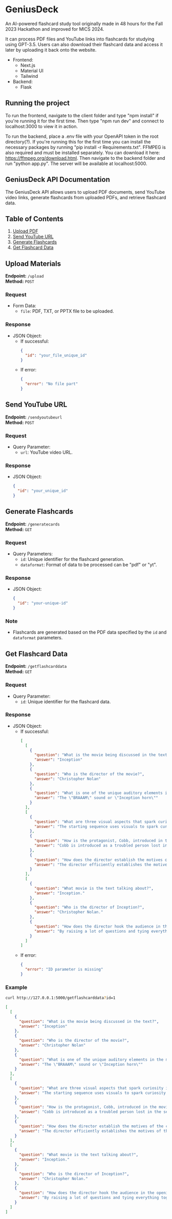 # GeniusDeck

An AI-powered flashcard study tool originally made in 48 hours for the Fall 2023 Hackathon and improved for MICS 2024.

It can process PDF files and YouTube links into flashcards for studying using GPT-3.5. Users can also download their flashcard data and access it later by uploading it back onto the website.

- Frontend:​
  - Next.js​
  - Material UI​
  - Tailwind​
- Backend:​
  - Flask​

## Running the project

To run the frontend, navigate to the client folder and type "npm install" if you're running it for the first time. Then type "npm run dev" and connect to localhost:3000 to view it in action.

To run the backend, place a .env file with your OpenAPI token in the root directory(?). If you're running this for the first time you can install the necessary packages by running "pip install -r Requirements.txt". FFMPEG is also required and must be installed separately. You can download it here: https://ffmpeg.org/download.html. Then navigate to the backend folder and run "python app.py". The server will be available at localhost:5000.

## GeniusDeck API Documentation

The GeniusDeck API allows users to upload PDF documents, send YouTube video links, generate flashcards from uploaded PDFs, and retrieve flashcard data.

## Table of Contents

1. [Upload PDF](#upload-pdf)
2. [Send YouTube URL](#send-youtube-url)
3. [Generate Flashcards](#generate-flashcards)
4. [Get Flashcard Data](#get-flashcard-data)

## Upload Materials

**Endpoint:** `/upload`  
**Method:** `POST`  

### Request
- Form Data:
  - `file`: PDF, TXT, or PPTX file to be uploaded.

### Response
- JSON Object:
  - If successful:
    ```json
    {
      "id": "your_file_unique_id"
    }
    ```
  - If error:
    ```json
    {
      "error": "No file part" 
    }
    ```

## Send YouTube URL

**Endpoint:** `/sendyoutubeurl`  
**Method:** `POST`

### Request
- Query Parameter:
  - `url`: YouTube video URL.

### Response
- JSON Object:
  ```json
  {
    "id": "your_unique_id"
  }
  ```

## Generate Flashcards

**Endpoint:** `/generatecards`  
**Method:** `GET`

### Request
- Query Parameters:
  - `id`: Unique identifier for the flashcard generation.
  - `dataformat`: Format of data to be processed can be "pdf" or "yt".

### Response
- JSON Object:
  ```json
  {
    "id": "your-unique-id"
  }
  ```
### Note
- Flashcards are generated based on the PDF data specified by the `id` and `dataformat` parameters.

## Get Flashcard Data

**Endpoint:** `/getflashcarddata`  
**Method:** `GET`

### Request
- Query Parameter:
  - `id`: Unique identifier for the flashcard data.

### Response
- JSON Object:
  - If successful:
    ```json
    [
      [
        {
          "question": "What is the movie being discussed in the text?",
          "answer": "Inception"
        },
        {
          "question": "Who is the director of the movie?",
          "answer": "Christopher Nolan"
        },
        {
          "question": "What is one of the unique auditory elements in the movie?",
          "answer": "The \"BRAAAM\" sound or \"Inception horn\""
        }
      ],
      [
        {
          "question": "What are three visual aspects that spark curiosity in the opening sequence?",
          "answer": "The starting sequence uses visuals to spark curiosity in the minds of viewers."
        },
        {
          "question": "How is the protagonist, Cobb, introduced in the movie?",
          "answer": "Cobb is introduced as a troubled person lost in the sea and later as a skilled professional selling his services."
        },
        {
          "question": "How does the director establish the motives of the characters in the exposition?",
          "answer": "The director efficiently establishes the motives of the characters through flashbacks, dialogue, and character interactions."
        }
      ],
      [
        {
          "question": "What movie is the text talking about?",
          "answer": "Inception."
        },
        {
          "question": "Who is the director of Inception?",
          "answer": "Christopher Nolan."
        },
        {
          "question": "How does the director hook the audience in the opening minutes?",
          "answer": "By raising a lot of questions and tying everything together by the end."
        }
      ]
    ]
    ```
  - If error:
    ```json
    {
      "error": "ID parameter is missing"
    }
    ```

### Example
```bash
curl http://127.0.0.1:5000/getflashcarddata?id=1
```

```json
[
  [
    {
      "question": "What is the movie being discussed in the text?",
      "answer": "Inception"
    },
    {
      "question": "Who is the director of the movie?",
      "answer": "Christopher Nolan"
    },
    {
      "question": "What is one of the unique auditory elements in the movie?",
      "answer": "The \"BRAAAM\" sound or \"Inception horn\""
    }
  ],
  [
    {
      "question": "What are three visual aspects that spark curiosity in the opening sequence?",
      "answer": "The starting sequence uses visuals to spark curiosity in the minds of viewers."
    },
    {
      "question": "How is the protagonist, Cobb, introduced in the movie?",
      "answer": "Cobb is introduced as a troubled person lost in the sea and later as a skilled professional selling his services."
    },
    {
      "question": "How does the director establish the motives of the characters in the exposition?",
      "answer": "The director efficiently establishes the motives of the characters through flashbacks, dialogue, and character interactions."
    }
  ],
  [
    {
      "question": "What movie is the text talking about?",
      "answer": "Inception."
    },
    {
      "question": "Who is the director of Inception?",
      "answer": "Christopher Nolan."
    },
    {
      "question": "How does the director hook the audience in the opening minutes?",
      "answer": "By raising a lot of questions and tying everything together by the end."
    }
  ]
]
```
